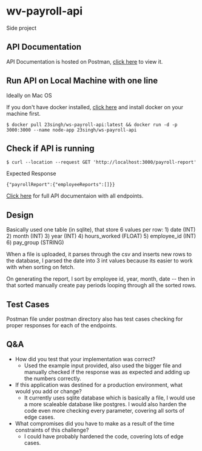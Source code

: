 # wv-payroll-api
Side project

## API Documentation 
API Documentation is hosted on Postman, [click here](https://documenter.getpostman.com/view/13333658/TVejiApd) to view it.

## Run API on Local Machine with one line
Ideally on Mac OS

If you don't have docker installed, [click here](https://docs.docker.com/get-docker/) and install docker on your machine first.
```
$ docker pull 23singh/ws-payroll-api:latest && docker run -d -p 3000:3000 --name node-app 23singh/ws-payroll-api
```

## Check if API is running

```
$ curl --location --request GET 'http://localhost:3000/payroll-report'
```

Expected Response
```
{"payrollReport":{"employeeReports":[]}}
```

[Click here](https://documenter.getpostman.com/view/13333658/TVejiApd) for full API documentaion with all endpoints.

## Design

Basically used one table (in sqlite), that store 6 values per row: 
    1) date (INT)
    2) month (INT)
    3) year (INT)
    4) hours_worked (FLOAT)
    5) employee_id (INT)
    6) pay_group (STRING)

When a file is uploaded, it parses through the csv and inserts new rows to the database, I parsed the date into 3 int values because its easier to work with when sorting on fetch.

On generating the report, I sort by employee id, year, month, date -- then in that sorted manually create pay periods looping through all the sorted rows.

## Test Cases

Postman file under postman directory also has test cases checking for proper responses for each of the endpoints.

## Q&A

- How did you test that your implementation was correct?
  - Used the example input provided, also used the bigger file and manually checked if the response was as expected and adding up the numbers correctly.
- If this application was destined for a production environment, what would you add or change?
  - It currently uses sqlite database which is basically a file, I would use a more scaleable database like postgres. I would also harden the code even more checking every parameter, covering all sorts of edge cases.
- What compromises did you have to make as a result of the time constraints of this challenge?
  - I could have probably hardened the code, covering lots of edge cases.
